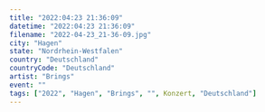 ```yaml
---
title: "2022:04:23 21:36:09"
datetime: "2022:04:23 21:36:09"
filename: "2022-04-23_21-36-09.jpg"
city: "Hagen"
state: "Nordrhein-Westfalen"
country: "Deutschland"
countryCode: "Deutschland"
artist: "Brings"
event: ""
tags: ["2022", "Hagen", "Brings", "", Konzert, "Deutschland"]
---
```

